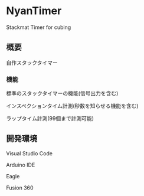 # NyanTimer
Stackmat Timer for cubing



## 概要

自作スタックタイマー

### 機能

標準のスタックタイマーの機能(信号出力を含む)

インスペクションタイム計測(秒数を知らせる機能を含む)

ラップタイム計測(99個まで計測可能)

## 開発環境

Visual Studio Code

Arduino IDE

Eagle

Fusion 360